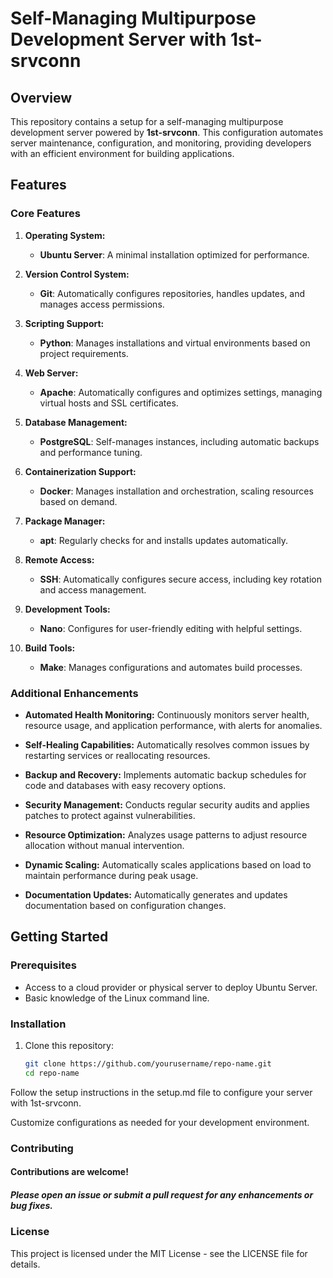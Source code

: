 # Self-Managing Multipurpose Development Server with 1st-srvconn

## Overview

This repository contains a setup for a self-managing multipurpose development server powered by **1st-srvconn**. This configuration automates server maintenance, configuration, and monitoring, providing developers with an efficient environment for building applications.

## Features

### Core Features

1. **Operating System:** 
   - **Ubuntu Server**: A minimal installation optimized for performance.

2. **Version Control System:** 
   - **Git**: Automatically configures repositories, handles updates, and manages access permissions.

3. **Scripting Support:** 
   - **Python**: Manages installations and virtual environments based on project requirements.

4. **Web Server:** 
   - **Apache**: Automatically configures and optimizes settings, managing virtual hosts and SSL certificates.

5. **Database Management:** 
   - **PostgreSQL**: Self-manages instances, including automatic backups and performance tuning.

6. **Containerization Support:** 
   - **Docker**: Manages installation and orchestration, scaling resources based on demand.

7. **Package Manager:** 
   - **apt**: Regularly checks for and installs updates automatically.

8. **Remote Access:** 
   - **SSH**: Automatically configures secure access, including key rotation and access management.

9. **Development Tools:** 
   - **Nano**: Configures for user-friendly editing with helpful settings.

10. **Build Tools:** 
    - **Make**: Manages configurations and automates build processes.

### Additional Enhancements

- **Automated Health Monitoring:** Continuously monitors server health, resource usage, and application performance, with alerts for anomalies.
  
- **Self-Healing Capabilities:** Automatically resolves common issues by restarting services or reallocating resources.

- **Backup and Recovery:** Implements automatic backup schedules for code and databases with easy recovery options.

- **Security Management:** Conducts regular security audits and applies patches to protect against vulnerabilities.

- **Resource Optimization:** Analyzes usage patterns to adjust resource allocation without manual intervention.

- **Dynamic Scaling:** Automatically scales applications based on load to maintain performance during peak usage.

- **Documentation Updates:** Automatically generates and updates documentation based on configuration changes.

## Getting Started

### Prerequisites

- Access to a cloud provider or physical server to deploy Ubuntu Server.
- Basic knowledge of the Linux command line.

### Installation

1. Clone this repository:
   ```bash
   git clone https://github.com/yourusername/repo-name.git
   cd repo-name
   

Follow the setup instructions in the setup.md file to configure your server with 1st-srvconn.

Customize configurations as needed for your development environment.

### Contributing
#### Contributions are welcome! 
##### Please open an issue or submit a pull request for any enhancements or bug fixes.

### License
This project is licensed under the MIT License - see the LICENSE file for details.
